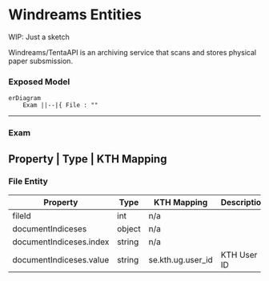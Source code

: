 # Windreams Entities
WIP: Just a sketch

Windreams/TentaAPI is an archiving service that scans and stores physical paper subsmission.

### Exposed Model
```mermaid
erDiagram
    Exam ||--|{ File : ""
```
------

### Exam

Property | Type | KTH Mapping
----

### File Entity

| Property | Type | KTH Mapping | Description |
| -------- | ---- | ----------- | ----------- |
| fileId | int | n/a | 
| documentIndiceses | object | n/a | 
| documentIndiceses.index | string | n/a | 
| documentIndiceses.value | string | se.kth.ug.user_id | KTH User ID
